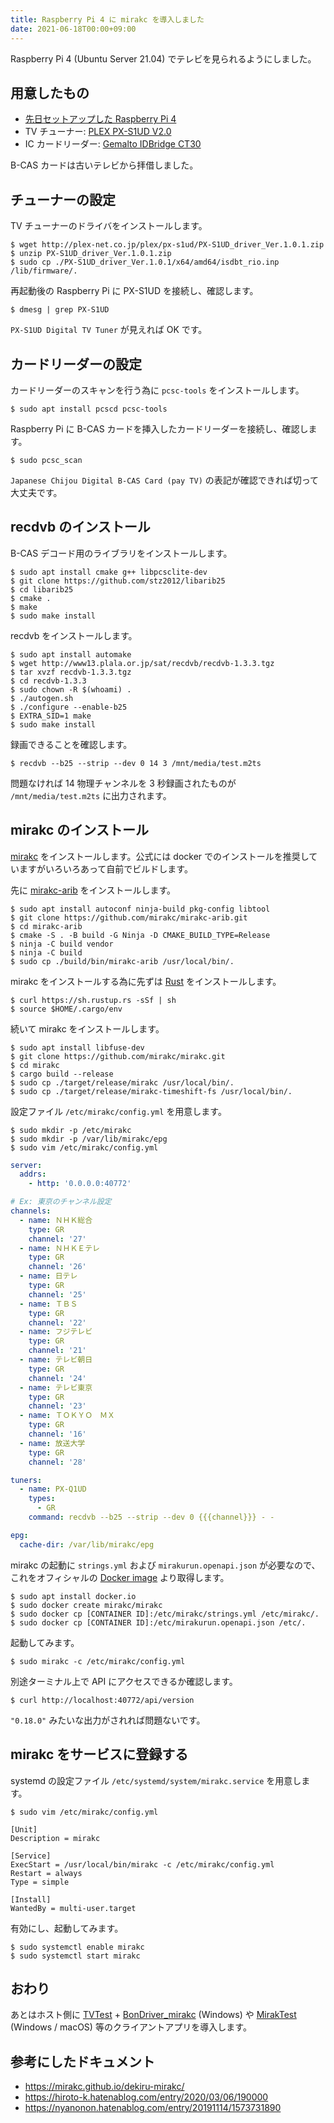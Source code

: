 ```yaml
---
title: Raspberry Pi 4 に mirakc を導入しました
date: 2021-06-18T00:00+09:00
---
```


Raspberry Pi 4 (Ubuntu Server 21.04) でテレビを見られるようにしました。

## 用意したもの

- [先日セットアップした Raspberry Pi 4](/articles/20210503-raspberry-pi)
- TV チューナー: [PLEX PX-S1UD V2.0](www.amazon.co.jp/dp/B0141NFWSG)
- IC カードリーダー: [Gemalto IDBridge CT30](www.amazon.co.jp/dp/B003XF2JJY)

B-CAS カードは古いテレビから拝借しました。

## チューナーの設定

TV チューナーのドライバをインストールします。

```
$ wget http://plex-net.co.jp/plex/px-s1ud/PX-S1UD_driver_Ver.1.0.1.zip
$ unzip PX-S1UD_driver_Ver.1.0.1.zip
$ sudo cp ./PX-S1UD_driver_Ver.1.0.1/x64/amd64/isdbt_rio.inp /lib/firmware/.
```

再起動後の Raspberry Pi に PX-S1UD を接続し、確認します。

```
$ dmesg | grep PX-S1UD
```

`PX-S1UD Digital TV Tuner` が見えれば OK です。

## カードリーダーの設定

カードリーダーのスキャンを行う為に `pcsc-tools` をインストールします。

```
$ sudo apt install pcscd pcsc-tools
```

Raspberry Pi に B-CAS カードを挿入したカードリーダーを接続し、確認します。

```
$ sudo pcsc_scan
```

`Japanese Chijou Digital B-CAS Card (pay TV)` の表記が確認できれば切って大丈夫です。

## recdvb のインストール

B-CAS デコード用のライブラリをインストールします。

```
$ sudo apt install cmake g++ libpcsclite-dev
$ git clone https://github.com/stz2012/libarib25
$ cd libarib25
$ cmake .
$ make
$ sudo make install
```

recdvb をインストールします。

```
$ sudo apt install automake
$ wget http://www13.plala.or.jp/sat/recdvb/recdvb-1.3.3.tgz
$ tar xvzf recdvb-1.3.3.tgz
$ cd recdvb-1.3.3
$ sudo chown -R $(whoami) .
$ ./autogen.sh
$ ./configure --enable-b25
$ EXTRA_SID=1 make
$ sudo make install
```

録画できることを確認します。

```
$ recdvb --b25 --strip --dev 0 14 3 /mnt/media/test.m2ts
```

問題なければ 14 物理チャンネルを 3 秒録画されたものが `/mnt/media/test.m2ts` に出力されます。

## mirakc のインストール

[mirakc](https://mirakc.github.io/dekiru-mirakc/) をインストールします。公式には docker でのインストールを推奨していますがいろいろあって自前でビルドします。

先に [mirakc-arib](https://github.com/mirakc/mirakc-arib) をインストールします。

```
$ sudo apt install autoconf ninja-build pkg-config libtool
$ git clone https://github.com/mirakc/mirakc-arib.git
$ cd mirakc-arib
$ cmake -S . -B build -G Ninja -D CMAKE_BUILD_TYPE=Release
$ ninja -C build vendor
$ ninja -C build
$ sudo cp ./build/bin/mirakc-arib /usr/local/bin/.
```

mirakc をインストールする為に先ずは [Rust](https://www.rust-lang.org/) をインストールします。

```
$ curl https://sh.rustup.rs -sSf | sh
$ source $HOME/.cargo/env
```

続いて mirakc をインストールします。

```
$ sudo apt install libfuse-dev
$ git clone https://github.com/mirakc/mirakc.git
$ cd mirakc
$ cargo build --release
$ sudo cp ./target/release/mirakc /usr/local/bin/.
$ sudo cp ./target/release/mirakc-timeshift-fs /usr/local/bin/.
```

設定ファイル `/etc/mirakc/config.yml` を用意します。

```
$ sudo mkdir -p /etc/mirakc
$ sudo mkdir -p /var/lib/mirakc/epg
$ sudo vim /etc/mirakc/config.yml
```

```yaml:/etc/mirakc/config.yml
server:
  addrs:
    - http: '0.0.0.0:40772'

# Ex: 東京のチャンネル設定
channels:
  - name: ＮＨＫ総合
    type: GR
    channel: '27'
  - name: ＮＨＫＥテレ
    type: GR
    channel: '26'
  - name: 日テレ
    type: GR
    channel: '25'
  - name: ＴＢＳ
    type: GR
    channel: '22'
  - name: フジテレビ
    type: GR
    channel: '21'
  - name: テレビ朝日
    type: GR
    channel: '24'
  - name: テレビ東京
    type: GR
    channel: '23'
  - name: ＴＯＫＹＯ　ＭＸ
    type: GR
    channel: '16'
  - name: 放送大学
    type: GR
    channel: '28'

tuners:
  - name: PX-Q1UD
    types:
      - GR
    command: recdvb --b25 --strip --dev 0 {{{channel}}} - -

epg:
  cache-dir: /var/lib/mirakc/epg
```

mirakc の起動に `strings.yml` および `mirakurun.openapi.json` が必要なので、これをオフィシャルの [Docker image](https://hub.docker.com/r/mirakc/mirakc) より取得します。

```
$ sudo apt install docker.io
$ sudo docker create mirakc/mirakc
$ sudo docker cp [CONTAINER ID]:/etc/mirakc/strings.yml /etc/mirakc/.
$ sudo docker cp [CONTAINER ID]:/etc/mirakurun.openapi.json /etc/.
```

起動してみます。

```
$ sudo mirakc -c /etc/mirakc/config.yml
```

別途ターミナル上で API にアクセスできるか確認します。

```
$ curl http://localhost:40772/api/version
```

`"0.18.0"` みたいな出力がされれば問題ないです。

## mirakc をサービスに登録する

systemd の設定ファイル `/etc/systemd/system/mirakc.service` を用意します。

```
$ sudo vim /etc/mirakc/config.yml
```

```ini:/etc/systemd/system/mirakc.service
[Unit]
Description = mirakc

[Service]
ExecStart = /usr/local/bin/mirakc -c /etc/mirakc/config.yml
Restart = always
Type = simple

[Install]
WantedBy = multi-user.target
```

有効にし、起動してみます。

```
$ sudo systemctl enable mirakc
$ sudo systemctl start mirakc
```

## おわり

あとはホスト側に [TVTest](https://github.com/DBCTRADO/TVTest) + [BonDriver_mirakc](https://github.com/epgdatacapbon/BonDriver_mirakc) (Windows) や [MirakTest](https://github.com/ci7lus/MirakTest) (Windows / macOS) 等のクライアントアプリを導入します。

## 参考にしたドキュメント

- <https://mirakc.github.io/dekiru-mirakc/>
- <https://hiroto-k.hatenablog.com/entry/2020/03/06/190000>
- <https://nyanonon.hatenablog.com/entry/20191114/1573731890>
